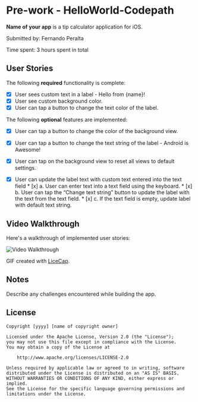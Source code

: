 # Pre-work - HelloWorld-Codepath

**Name of your app** is a tip calculator application for iOS.

Submitted by: Fernando Peralta

Time spent: 3 hours spent in total

## User Stories

The following **required** functionality is complete:

* [x] User sees custom text in a label - Hello from {name}!
* [x] User see custom background color.
* [x] User can tap a button to change the text color of the label.

The following **optional** features are implemented:

* [x] User can tap a button to change the color of the background view.
* [x] User can tap a button to change the text string of the label - Android is Awesome!
* [x] User can tap on the background view to reset all views to default settings.
* [x] User can update the label text with custom text entered into the text field
       * [x] a. User can enter text into a text field using the keyboard.
       * [x] b. User can tap the “Change text string” button to update the label with the text from the text field.
       * [x] c. If the text field is empty, update label with default text string.
       

## Video Walkthrough

Here's a walkthrough of implemented user stories:

<img src='https://imgur.com/tJyLJPM' title='Video Walkthrough' width='' alt='Video Walkthrough' />

GIF created with [LiceCap](http://www.cockos.com/licecap/).

## Notes

Describe any challenges encountered while building the app.

## License

    Copyright [yyyy] [name of copyright owner]

    Licensed under the Apache License, Version 2.0 (the "License");
    you may not use this file except in compliance with the License.
    You may obtain a copy of the License at

        http://www.apache.org/licenses/LICENSE-2.0

    Unless required by applicable law or agreed to in writing, software
    distributed under the License is distributed on an "AS IS" BASIS,
    WITHOUT WARRANTIES OR CONDITIONS OF ANY KIND, either express or implied.
    See the License for the specific language governing permissions and
    limitations under the License.
